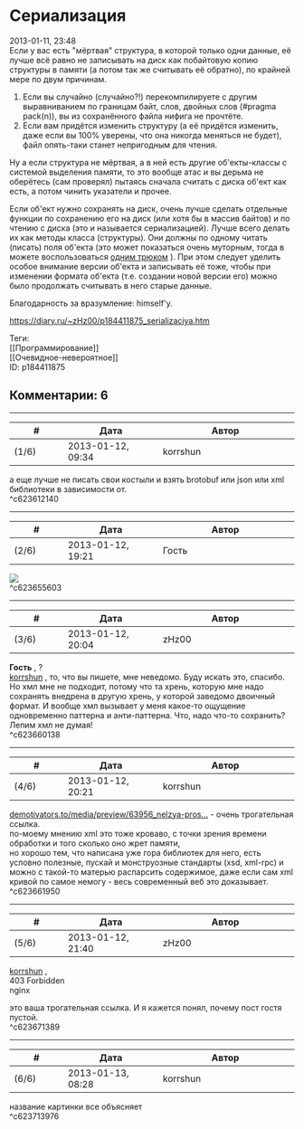 Сериализация
============

  
2013-01-11, 23:48  
 Если у вас есть "мёртвая" структура, в которой только одни данные, её лучше всё равно не записывать на диск как побайтовую копию структуры в памяти (а потом так же считывать её обратно), по крайней мере по двум причинам.   
 1. Если вы случайно (случайно?!) перекомпилируете с другим выравниванием по границам байт, слов, двойных слов (#pragma pack(n)), вы из сохранённого файла нифига не прочтёте.   
 2. Если вам придётся изменить структуру (а её придётся изменить, даже если вы 100% уверены, что она никогда меняться не будет), файл опять-таки станет непригодным для чтения.   
   
 Ну а если структура не мёртвая, а в ней есть другие об'екты-классы с системой выделения памяти, то это вообще атас и вы дерьма не оберётесь (сам проверял) пытаясь сначала считать с диска об'ект как есть, а потом чинить указатели и прочее.   
   
 Если об'ект нужно сохранять на диск, очень лучше сделать отдельные функции по сохранению его на диск (или хотя бы в массив байтов) и по чтению с диска (это и называется сериализацией). Лучше всего делать их как методы класса (структуры). Они должны по одному читать (писать) поля об'екта (это может показаться очень муторным, тогда в можете воспользоваться  [одним трюком](Программирование%20на%20Си%20с%20помощью%20Excel)  ). При этом следует уделить особое внимание версии об'екта и записывать её тоже, чтобы при изменении формата об'екта (т.е. создании новой версии его) можно было продолжать считывать в него старые данные.   
   
 Благодарность за вразумление: himself'у.   
  
<https://diary.ru/~zHz00/p184411875_serializaciya.htm>  
  
Теги:  
[[Программирование]]  
[[Очевидное-невероятное]]  
ID: p184411875  


Комментарии: 6
--------------

  


---



|         #         |              Дата              |                     Автор                     |           ID           |
| --- | --- | --- | --- |
| (1/6) | 2013-01-12, 09:34 | korrshun | c623612140 |

  
 а еще лучше не писать свои костыли и взять brotobuf или json или xml библиотеки в зависимости от.   
 ^c623612140

---



|         #         |              Дата              |                     Автор                     |           ID           |
| --- | --- | --- | --- |
| (2/6) | 2013-01-12, 19:21 | Гость | c623655603 |

  
 ![](http://demotivators.to/media/preview/63956_nelzya-prosto-tak-vzyat_demotivators_ru.jpg)   
 ^c623655603

---



|         #         |              Дата              |                     Автор                     |           ID           |
| --- | --- | --- | --- |
| (3/6) | 2013-01-12, 20:04 | zHz00 | c623660138 |

  
  **Гость**  , ?   
  [korrshun](http://Igel-kun.diary.ru "kimi wo shiranai monogatari")  , то, что вы пишете, мне неведомо. Буду искать это, спасибо. Но хмл мне не подходит, потому что та хрень, которую мне надо сохранять внедрена в другую хрень, у которой заведомо двоичный формат. И вообще хмл вызывает у меня какое-то ощущение одновременно паттерна и анти-паттерна. Что, надо что-то сохранить? Лепим хмл не думая!   
 ^c623660138

---



|         #         |              Дата              |                     Автор                     |           ID           |
| --- | --- | --- | --- |
| (4/6) | 2013-01-12, 20:21 | korrshun | c623661950 |

  
  [demotivators.to/media/preview/63956\_nelzya-pros...](http://demotivators.to/media/preview/63956_nelzya-prosto-tak-vzyat_demotivators_ru.jpg)  - очень трогательная ссылка.   
 по-моему мнению xml это тоже кроваво, с точки зрения времени обработки и того сколько оно жрет памяти,   
 но хорошо тем, что написана уже гора библиотек для него, есть условно полезные, пускай и монструозные стандарты (xsd, xml-rpc) и можно с такой-то матерью распарсить содержимое, даже если сам xml кривой по самое немогу - весь современный веб это доказывает.   
 ^c623661950

---



|         #         |              Дата              |                     Автор                     |           ID           |
| --- | --- | --- | --- |
| (5/6) | 2013-01-12, 21:40 | zHz00 | c623671389 |

  
  [korrshun](http://Igel-kun.diary.ru "kimi wo shiranai monogatari")  ,   
 403 Forbidden   
 nginx   
   
 это ваша трогательная ссылка. И я кажется понял, почему пост гостя пустой.   
 ^c623671389

---



|         #         |              Дата              |                     Автор                     |           ID           |
| --- | --- | --- | --- |
| (6/6) | 2013-01-13, 08:28 | korrshun | c623713976 |

  
 название картинки все объясняет   
 ^c623713976